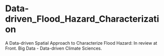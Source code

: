 # Data-driven_Flood_Hazard_Characterization
A Data-driven Spatial Approach to Characterize Flood Hazard:
In review at Front. Big Data - Data-driven Climate Sciences.

